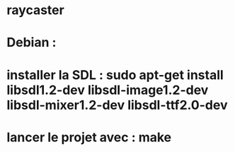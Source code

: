 # raycaster

# Debian : 
# installer la SDL : sudo apt-get install libsdl1.2-dev libsdl-image1.2-dev libsdl-mixer1.2-dev libsdl-ttf2.0-dev
# lancer le projet avec : make

